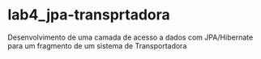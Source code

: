 # lab4_jpa-transprtadora
Desenvolvimento de uma camada de acesso a dados com JPA/Hibernate para um fragmento de um sistema de Transportadora

